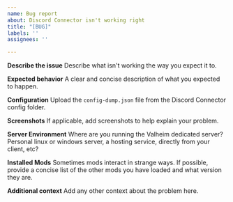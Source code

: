 ```yaml
---
name: Bug report
about: Discord Connector isn't working right
title: "[BUG]"
labels: ''
assignees: ''

---
```


**Describe the issue**
Describe what isn't working the way you expect it to.

**Expected behavior**
A clear and concise description of what you expected to happen.

**Configuration**
Upload the `config-dump.json` file from the Discord Connector config folder.

**Screenshots**
If applicable, add screenshots to help explain your problem.

**Server Environment**
Where are you running the Valheim dedicated server? Personal linux or windows server, a hosting service, directly from your client, etc?

**Installed Mods**
Sometimes mods interact in strange ways. If possible, provide a concise list of the other mods you have loaded and what version they are.

**Additional context**
Add any other context about the problem here.
